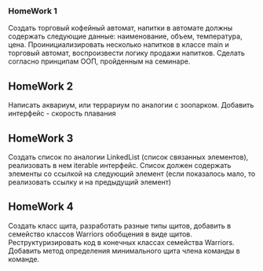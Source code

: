 ### HomeWork 1

Создать торговый кофейный автомат, напитки в автомате должны содержать следующие данные: наименование, объем, температура, цена. Проинициализировать несколько напитков в классе main и торговый автомат, воспроизвести логику продажи напитков. Сделать согласно принципам ООП, пройденным на семинаре.

## HomeWork 2

Написать аквариум, или террариум по аналогии с зоопарком. Добавить интерфейс - скорость плавания

## HomeWork 3

Создать список по аналогии LinkedList (список связанных элементов), реализовать в нем iterable интерфейс. Список должен содержать элементы со ссылкой на следующий элемент (если показалось мало, то реализовать ссылку и на предыдущий элемент)
## HomeWork 4

Создать класс щита, разработать разные типы щитов, добавить в семейство классов Warriors обобщения в виде щитов. Реструктуризировать код в конечных классах семейства Warriors.
Добавить метод определения минимального щита члена команды в команде.

